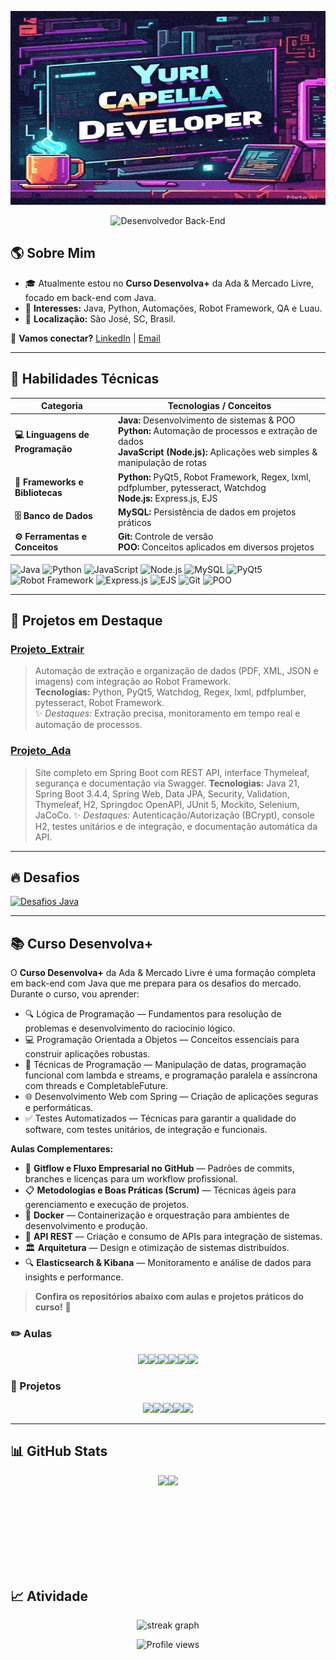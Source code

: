 <p align="center">
  <img src="https://raw.githubusercontent.com/yuricapella/yuricapella/main/gif/apresentacao.gif" width="650" height="310"/>
</p>


<div style="display: flex; flex-wrap: wrap; justify-content: center;">
  <img src="https://readme-typing-svg.herokuapp.com?color=%2330A3DC&size=28&center=true&vCenter=true&width=800&lines=Desenvolvedor+Back-End;💻+Java+|+Python+|+Banco+de+Dados+|+Regex+|+Git" alt="Desenvolvedor Back-End">
</div>

## 🌎 Sobre Mim  
- 🎓 Atualmente estou no **Curso Desenvolva+** da Ada & Mercado Livre, focado em back-end com Java.  
- 📖 **Interesses:** Java, Python, Automações, Robot Framework, QA e Luau.  
- 📍 **Localização:** São José, SC, Brasil.

💬 **Vamos conectar?** [LinkedIn](https://www.linkedin.com/in/yuricapella/) | [Email](mailto:yuricapelladossantos@gmail.com)

---

## 🎯 Habilidades Técnicas


| Categoria                     | Tecnologias / Conceitos                                                                                          |
| ----------------------------- | ------------------------------------------------------------------------------------------------------------------ |
| **💻 Linguagens de Programação**| **Java:** Desenvolvimento de sistemas & POO<br>**Python:** Automação de processos e extração de dados<br>**JavaScript (Node.js):** Aplicações web simples & manipulação de rotas  |
| **🔧 Frameworks e Bibliotecas**| **Python:** PyQt5, Robot Framework, Regex, lxml, pdfplumber, pytesseract, Watchdog<br>**Node.js:** Express.js, EJS |
| **🗄️ Banco de Dados**         | **MySQL:** Persistência de dados em projetos práticos                                                            |
| **⚙️ Ferramentas e Conceitos**| **Git:** Controle de versão<br>**POO:** Conceitos aplicados em diversos projetos                                  |

![Java](https://img.shields.io/badge/Java-ED8B00?style=flat&logo=java&logoColor=fff) 
![Python](https://img.shields.io/badge/Python-3776AB?style=flat&logo=python&logoColor=fff) 
![JavaScript](https://img.shields.io/badge/JavaScript-F7DF1E?style=flat&logo=javascript&logoColor=000) 
![Node.js](https://img.shields.io/badge/Node.js-339933?style=flat&logo=node.js&logoColor=fff) 
![MySQL](https://img.shields.io/badge/MySQL-4479A1?style=flat&logo=mysql&logoColor=fff) 
![PyQt5](https://img.shields.io/badge/PyQt5-41C7F4?style=flat&logo=python&logoColor=fff) 
![Robot Framework](https://img.shields.io/badge/Robot_Framework-FF0000?style=flat&logo=robotframework&logoColor=fff) 
![Express.js](https://img.shields.io/badge/Express.js-000000?style=flat&logo=express&logoColor=fff) 
![EJS](https://img.shields.io/badge/EJS-000000?style=flat&logo=ejs&logoColor=fff) 
![Git](https://img.shields.io/badge/Git-F05032?style=flat&logo=git&logoColor=fff) 
![POO](https://img.shields.io/badge/POO-000000?style=flat&logo=java&logoColor=fff) 

---

## 🚀 Projetos em Destaque
### [Projeto_Extrair](https://github.com/yuricapella/Projeto_Extrair)
> Automação de extração e organização de dados (PDF, XML, JSON e imagens) com integração ao Robot Framework.  
**Tecnologias:** Python, PyQt5, Watchdog, Regex, lxml, pdfplumber, pytesseract, Robot Framework.  
✨ *Destaques:* Extração precisa, monitoramento em tempo real e automação de processos.

### [Projeto_Ada](https://github.com/yuricapella/projeto-ada)

> Site completo em Spring Boot com REST API, interface Thymeleaf, segurança e documentação via Swagger.
> **Tecnologias:** Java 21, Spring Boot 3.4.4, Spring Web, Data JPA, Security, Validation, Thymeleaf, H2, Springdoc OpenAPI, JUnit 5, Mockito, Selenium, JaCoCo.
> ✨ *Destaques:* Autenticação/Autorização (BCrypt), console H2, testes unitários e de integração, e documentação automática da API.


---

## 🔥 Desafios
<a href="https://github.com/yuricapella/coddyChallengesJava">
  <img height="150px" src="https://github-readme-stats.vercel.app/api/pin/?username=yuricapella&repo=coddyChallengesJava&theme=radical" alt="Desafios Java" />
</a>

---


## 📚 Curso Desenvolva+
O **Curso Desenvolva+** da Ada & Mercado Livre é uma formação completa em back-end com Java que me prepara para os desafios do mercado. Durante o curso, vou aprender:

- 🔍 Lógica de Programação — Fundamentos para resolução de problemas e desenvolvimento do raciocínio lógico.
- 💻 Programação Orientada a Objetos — Conceitos essenciais para construir aplicações robustas.
- 🔀 Técnicas de Programação — Manipulação de datas, programação funcional com lambda e streams, e programação paralela e assíncrona com threads e CompletableFuture.
- 🌐 Desenvolvimento Web com Spring — Criação de aplicações seguras e performáticas.
- ✅ Testes Automatizados — Técnicas para garantir a qualidade do software, com testes unitários, de integração e funcionais.

**Aulas Complementares:**  
- 🔄 **Gitflow e Fluxo Empresarial no GitHub** — Padrões de commits, branches e licenças para um workflow profissional.  
- 📋 **Metodologias e Boas Práticas (Scrum)** — Técnicas ágeis para gerenciamento e execução de projetos.  
- 🐳 **Docker** — Containerização e orquestração para ambientes de desenvolvimento e produção.  
- 🔗 **API REST** — Criação e consumo de APIs para integração de sistemas.  
- 🏛️ **Arquitetura** — Design e otimização de sistemas distribuídos.  
- 🔍 **Elasticsearch & Kibana** — Monitoramento e análise de dados para insights e performance.  

> **Confira os repositórios abaixo com aulas e projetos práticos do curso!** 🚀

### ✏️ Aulas
<div style="display: flex; flex-wrap: wrap; justify-content: center;">
  <a href="https://github.com/yuricapella/programacao-web-2">
    <img height="125px" src="https://github-readme-stats.vercel.app/api/pin/?username=yuricapella&repo=programacao-web-2&theme=radical" />
  </a>
  <a href="https://github.com/yuricapella/tecnicas-de-programacao">
    <img height="125px" src="https://github-readme-stats.vercel.app/api/pin/?username=yuricapella&repo=tecnicas-de-programacao&theme=radical" />
  </a>
  <a href="https://github.com/yuricapella/programacao-orientada-objetos-2">
    <img height="125px" src="https://github-readme-stats.vercel.app/api/pin/?username=yuricapella&repo=programacao-orientada-objetos-2&theme=radical" />
  </a>
  <a href="https://github.com/yuricapella/programacao-orientada-objetos-1">
    <img height="125px" src="https://github-readme-stats.vercel.app/api/pin/?username=yuricapella&repo=programacao-orientada-objetos-1&theme=radical" />
  </a>
  <a href="https://github.com/yuricapella/logica-programacao-1">
    <img height="125px" src="https://github-readme-stats.vercel.app/api/pin/?username=yuricapella&repo=logica-programacao-1&theme=radical" />
  </a>
  <a href="https://github.com/yuricapella/ct-meli-coding-tank">
    <img height="125px" src="https://github-readme-stats.vercel.app/api/pin/?username=yuricapella&repo=ct-meli-coding-tank&theme=radical" />
  </a>
</div>

### 📁 Projetos
<div style="display: flex; flex-wrap: wrap; justify-content: center;">
  <a href="https://github.com/yuricapella/projeto-ada">
    <img height="150px" src="https://github-readme-stats.vercel.app/api/pin/?username=yuricapella&repo=projeto-ada&theme=radical" />
  </a>
  <a href="https://github.com/yuricapella/gerenciador-de-tarefas">
    <img height="150px" src="https://github-readme-stats.vercel.app/api/pin/?username=yuricapella&repo=gerenciador-de-tarefas&theme=radical" />
  </a>
  <a href="https://github.com/yuricapella/e-commerce">
    <img height="150px" src="https://github-readme-stats.vercel.app/api/pin/?username=yuricapella&repo=e-commerce&theme=radical" />
  </a>
  <a href="https://github.com/yuricapella/sistema-locacao-veiculos">
    <img height="150px" src="https://github-readme-stats.vercel.app/api/pin/?username=yuricapella&repo=sistema-locacao-veiculos&theme=radical" />
  </a>
  <a href="https://github.com/yuricapella/calculo-de-salario">
    <img height="150px" src="https://github-readme-stats.vercel.app/api/pin/?username=yuricapella&repo=calculo-de-salario&theme=radical" />
  </a>
</div>
  

---

## 📊 GitHub Stats

<div style="display: flex; flex-wrap: wrap; justify-content: center;">
  <img height="150px" src="https://github-readme-stats.vercel.app/api?username=yuricapella&hide_title=true&hide_border=true&show_icons=true&include_all_commits=true&count_private=true&line_height=21&theme=radical"/>
  <img height="150px" src="https://github-readme-stats.vercel.app/api/top-langs/?username=yuricapella&hide=html&hide_title=true&hide_border=true&layout=compact&langs_count=6&theme=radical"/>
</div>


## 📈 Atividade
<div align="center">
  <img src="https://streak-stats.demolab.com?user=yuricapella&locale=en&mode=daily&theme=dark&hide_border=false&border_radius=5&order=3" height="220" alt="streak graph"  />
</div>

<p align="center">
  <img src="https://komarev.com/ghpvc/?username=yuricapella&color=brightgreen" alt="Profile views"/>
</p>


<!--
<p align="center">
  <img src="https://github-readme-activity-graph.vercel.app/graph?username=yuricapella&theme=react" alt="Activity Graph" />
</p>
-->

<!--
gif
<img src="https://raw.githubusercontent.com/yuricapella/yuricapella/main/gif/wave.gif" width="30px" height="30px" />


Cores para utilizar talvez.
&title_color=ffffff&text_color=c9cacc&icon_color=2bbc8a&bg_color=1d1f21
-->

